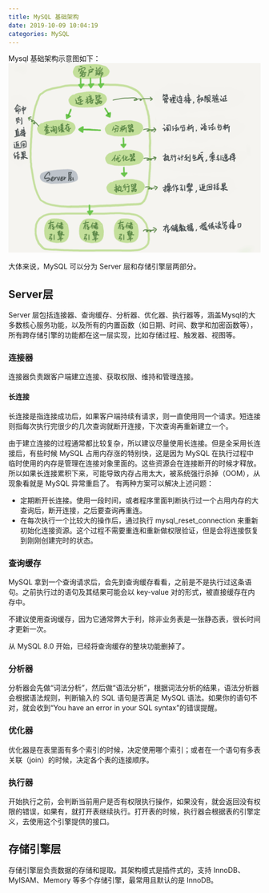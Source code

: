 ```yaml
---
title: MySQL 基础架构
date: 2019-10-09 10:04:19
categories: MySQL
---
```

Mysql 基础架构示意图如下：
![MySQL基础架构示意图](/images/mysql/MySQL基础架构示意图.png)

大体来说，MySQL 可以分为 Server 层和存储引擎层两部分。

## Server层
Server 层包括连接器、查询缓存、分析器、优化器、执行器等，涵盖Mysql的大多数核心服务功能，以及所有的内置函数（如日期、时间、数学和加密函数等），所有跨存储引擎的功能都在这一层实现，比如存储过程、触发器、视图等。

### 连接器
连接器负责跟客户端建立连接、获取权限、维持和管理连接。

#### 长连接
长连接是指连接成功后，如果客户端持续有请求，则一直使用同一个请求。短连接则指每次执行完很少的几次查询就断开连接，下次查询再重新建立一个。

由于建立连接的过程通常都比较复杂，所以建议尽量使用长连接。但是全采用长连接后，有些时候 MySQL 占用内存涨的特别快，这是因为 MySQL 在执行过程中临时使用的内存是管理在连接对象里面的。这些资源会在连接断开的时候才释放。所以如果长连接累积下来，可能导致内存占用太大，被系统强行杀掉（OOM），从现象看就是 MySQL 异常重启了。
有两种方案可以解决上述问题：
* 定期断开长连接。使用一段时间，或者程序里面判断执行过一个占用内存的大查询后，断开连接，之后要查询再重连。
* 在每次执行一个比较大的操作后，通过执行 mysql_reset_connection 来重新初始化连接资源。这个过程不需要重连和重新做权限验证，但是会将连接恢复到刚刚创建完时的状态。

### 查询缓存
MySQL 拿到一个查询请求后，会先到查询缓存看看，之前是不是执行过这条语句。之前执行过的语句及其结果可能会以 key-value 对的形式，被直接缓存在内存中。

不建议使用查询缓存，因为它通常弊大于利，除非业务表是一张静态表，很长时间才更新一次。

从 MySQL 8.0 开始，已经将查询缓存的整块功能删掉了。

### 分析器
分析器会先做“词法分析”，然后做“语法分析”，根据词法分析的结果，语法分析器会根据语法规则，判断输入的 SQL 语句是否满足 MySQL 语法。如果你的语句不对，就会收到“You have an error in your SQL syntax”的错误提醒。

### 优化器
优化器是在表里面有多个索引的时候，决定使用哪个索引；或者在一个语句有多表关联（join）的时候，决定各个表的连接顺序。

### 执行器
开始执行之前，会判断当前用户是否有权限执行操作，如果没有，就会返回没有权限的错误，如果有，就打开表继续执行。打开表的时候，执行器会根据表的引擎定义，去使用这个引擎提供的接口。

## 存储引擎层
存储引擎层负责数据的存储和提取。其架构模式是插件式的，支持 InnoDB、MyISAM、Memory 等多个存储引擎，最常用且默认的是 InnoDB。